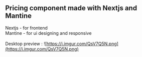 ## Pricing component made with Nextjs and Mantine
Nextjs - for frontend <br>
Mantine - for ui designing and responsive <br>
<br>
Desktop preview :
![https://i.imgur.com/QsV7Q5N.png](https://i.imgur.com/QsV7Q5N.png)
